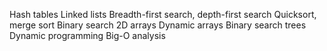 Hash tables
Linked lists
Breadth-first search, depth-first search
Quicksort, merge sort
Binary search
2D arrays
Dynamic arrays
Binary search trees
Dynamic programming
Big-O analysis
